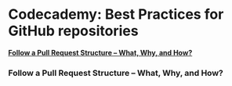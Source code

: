 # Codecademy: Best Practices for GitHub repositories

[**Follow a Pull Request Structure – What, Why, and How?**](Codecademy%20Best%20Practices%20for%20GitHub%20repositories%2026fadbb44557428ab704b340118f3f31/Follow%20a%20Pull%20Request%20Structure%20%E2%80%93%20What,%20Why,%20and%20H%20218eba06f7054cb4bdcacd8c6306964c.md)

### **Follow a Pull Request Structure – What, Why, and How?**